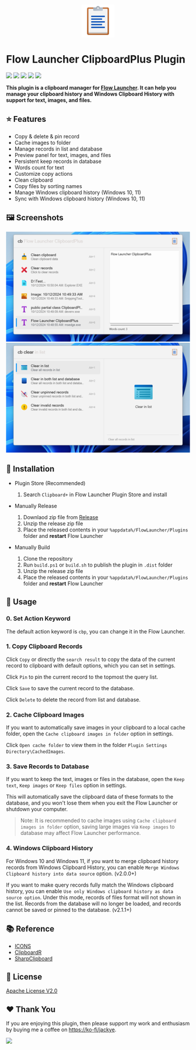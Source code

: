 <p align="center">
  <img src="./src/Flow.Launcher.Plugin.ClipboardPlus/Images/clipboard.png" width="90">
</p>

# Flow Launcher ClipboardPlus Plugin

<p>
  <img src="https://img.shields.io/maintenance/yes/3000">
  <a href="https://github.com/Flow-Launcher/Flow.Launcher"><img src="https://img.shields.io/badge/Flow%20Launcher-1.20.0+-orange"></a>
  <img src="https://img.shields.io/github/release-date/Jack251970/Flow.Launcher.Plugin.ClipboardPlus">
  <a href="https://github.com/Jack251970/Flow.Launcher.Plugin.ClipboardPlus/releases/latest"><img src="https://img.shields.io/github/v/release/Jack251970/Flow.Launcher.Plugin.ClipboardPlus"></a>
  <img src="https://img.shields.io/github/license/Jack251970/Flow.Launcher.Plugin.ClipboardPlus">
</p>

**This plugin is a clipboard manager for [Flow Launcher](https://github.com/Flow-Launcher/Flow.Launcher). It can help you manage your clipboard history and Windows Clipboard History with support for text, images, and files.**

## ⭐ Features

- Copy & delete & pin record
- Cache images to folder
- Manage records in list and database
- Preview panel for text, images, and files
- Persistent keep records in database
- Words count for text
- Customize copy actions
- Clean clipboard
- Copy files by sorting names
- Manage Windows clipboard history (Windows 10, 11)
- Sync with Windows clipboard history (Windows 10, 11)

## 🖼️ Screenshots

<picture>
  <source media="(prefers-color-scheme: dark)" srcset="./images/screenshot1_dark.png">
  <source media="(prefers-color-scheme: light)" srcset="./images/screenshot1_light.png">
  <img alt="Screenshot 1" src="./images/screenshot1_light.png">
</picture>

<picture>
  <source media="(prefers-color-scheme: dark)" srcset="./images/screenshot2_dark.png">
  <source media="(prefers-color-scheme: light)" srcset="./images/screenshot2_light.png">
  <img alt="Screenshot 2" src="./images/screenshot2_light.png">
</picture>

## 🚀 Installation

* Plugin Store (Recommended)

  1. Search `Clipboard+` in Flow Launcher Plugin Store and install

* Manually Release

  1. Downlaod zip file from [Release](https://github.com/Jack251970/Flow.Launcher.Plugin.ClipboardPlus/releases)
  2. Unzip the release zip file
  3. Place the released contents in your `%appdata%/FlowLauncher/Plugins` folder and **restart** Flow Launcher

* Manually Build

  1. Clone the repository
  2. Run `build.ps1` or `build.sh` to publish the plugin in `.dist` folder
  3. Unzip the release zip file
  4. Place the released contents in your `%appdata%/FlowLauncher/Plugins` folder and **restart** Flow Launcher

## 📝 Usage

### 0. Set Action Keyword

The default action keyword is `cbp`, you can change it in the Flow Launcher.

### 1. Copy Clipboard Records

Click `Copy` or directly the `search result` to copy the data of the current record to clipboard with default options, which you can set in settings.

Click `Pin` to pin the current record to the topmost the query list.

Click `Save` to save the current record to the database.

Click `Delete` to delete the record from list and database.

### 2. Cache Clipboard Images

If you want to automatically save images in your clipboard to a local cache folder, open the `Cache clipboard images in folder` option in settings.

Click `Open cache folder` to view them in the folder `Plugin Settings Directory\CachedImages`.

### 3. Save Records to Database

If you want to keep the text, images or files in the database, open the `Keep text`, `Keep images` or `Keep files` option in settings.

This will automatically save the clipboard data of these formats to the database, and you won't lose them when you exit the Flow Launcher or shutdown your computer.

> Note: It is recommended to cache images using `Cache clipboard images in folder` option, saving large images via `Keep images` to database may affect Flow Launcher performance.

### 4. Windows Clipboard History

For Windows 10 and Windows 11, if you want to merge clipboard history records from Windows Clipboard History, you can enable `Merge Windows Clipboard history into data source` option. (v2.0.0+)

If you want to make query records fully match the Windows clipboard history, you can enable `Use only Windows clipboard history as data source option`. Under this mode, records of files format will not shown in the list. Records from the database will no longer be loaded, and records cannot be saved or pinned to the database. (v2.1.1+)

## 📚 Reference

- [ICONS](https://icons8.com/icons)
- [ClipboardR](https://github.com/rainyl/Flow.Launcher.Plugin.ClipboardR)
- [SharpClipboard](https://github.com/Willy-Kimura/SharpClipboard)

## 📄 License

[Apache License V2.0](LICENSE)

## ❤️ Thank You

If you are enjoying this plugin, then please support my work and enthusiasm by buying me a coffee on
[https://ko-fi/jackye](https://ko-fi.com/jackye).

[<img style="float:left" src="https://user-images.githubusercontent.com/14358394/115450238-f39e8100-a21b-11eb-89d0-fa4b82cdbce8.png" width="200">](https://ko-fi.com/jackye)
